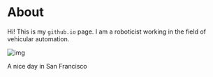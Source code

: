 # About

Hi! This is my `github.io` page. I am a roboticist working in the field of vehicular automation.

![img](/img/photo.jpg)

A nice day in San Francisco